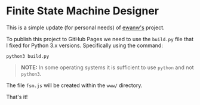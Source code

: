 # Finite State Machine Designer

This is a simple update (for personal needs) of [ewanw's](http://madebyevan.com/fsm/) project.

To publish this project to GitHub Pages we need to use the ```build.py``` file that I fixed for Python 3.x versions. Specifically using the command:

```
python3 build.py
```

>**NOTE:** In some operating systems it is sufficient to use ```python``` and not ```python3```.

The file ```fsm.js``` will be created within the ```www/``` directory.

That's it!
